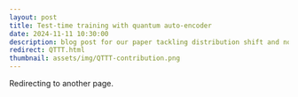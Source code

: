 ```yaml
---
layout: post
title: Test-time training with quantum auto-encoder
date: 2024-11-11 10:30:00
description: blog post for our paper tackling distribution shift and noisy quantum circuits
redirect: QTTT.html
thumbnail: assets/img/QTTT-contribution.png
---
```


Redirecting to another page.